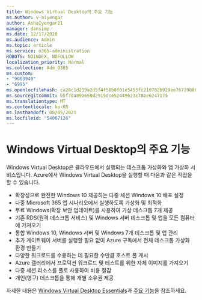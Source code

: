 ```yaml
---
title: Windows Virtual Desktop의 주요 기능
ms.author: v-aiyengar
author: AshaIyengar21
manager: dansimp
ms.date: 12/17/2020
ms.audience: Admin
ms.topic: article
ms.service: o365-administration
ROBOTS: NOINDEX, NOFOLLOW
localization_priority: Normal
ms.collection: Adm_O365
ms.custom:
- "9003940"
- "6995"
ms.openlocfilehash: ca28c1d219a2d5f4f58b0f01e5455fc210782b929ee767398867485b4ad8761f
ms.sourcegitcommit: b5f7da89a650d2915dc652449623c78be6247175
ms.translationtype: MT
ms.contentlocale: ko-KR
ms.lasthandoff: 08/05/2021
ms.locfileid: "54067126"
---
```

# <a name="key-capabilities-of-windows-virtual-desktop"></a>Windows Virtual Desktop의 주요 기능

Windows Virtual Desktop은 클라우드에서 실행되는 데스크톱 가상화와 앱 가상화 서비스입니다. Azure에서 Windows Virtual Desktop을 실행할 때 다음과 같은 작업을 할 수 있습니다.

- 확장성으로 완전한 Windows 10 제공하는 다중 세션 Windows 10 배포 설정
- 다중 Microsoft 365 앱 시나리오에서 실행하도록 가상화 및 최적화
- 무료 Windows(확장 보안 업데이트)를 사용하여 가상 데스크톱 7개 제공
- 기존 RDS(원격 데스크톱 서비스) 및 Windows 서버 데스크톱 및 앱을 모든 컴퓨터에 가져오기
- 통합 Windows 10, Windows 서버 및 Windows 7개 데스크톱 및 앱 관리
- 추가 게이트웨이 서버를 실행할 필요 없이 Azure 구독에서 전체 데스크톱 가상화 환경 만들기
- 다양한 워크로드를 수용하는 데 필요한 수만큼 호스트 풀 게시
- Azure 갤러리에서 프로덕션 워크로드 및 테스트를 위한 자체 이미지를 가져오기
- 다중 세션 리소스를 풀로 사용하여 비용 절감
- 개인(영구) 데스크톱을 통해 개별 소유권 제공

자세한 내용은 [Windows Virtual Desktop Essentials](https://go.microsoft.com/fwlink/?linkid=2127033)과 [주요 기능](https://go.microsoft.com/fwlink/?linkid=2127033)을 참조하세요.

